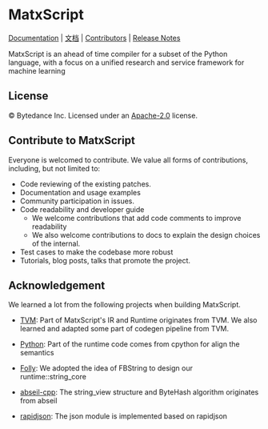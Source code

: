 MatxScript
===============================================================

[Documentation](https://bytedance.github.io/matxscript/) |
[文档](https://bytedance.github.io/matxscript/zh-CN/index.html) |
[Contributors](CONTRIBUTORS.md) |
[Release Notes](NEWS.md)


MatxScript is an ahead of time compiler for a subset of the Python language, with a focus on a unified research and service framework for machine learning

License
-------
© Bytedance Inc. Licensed under an [Apache-2.0](LICENSE) license.

Contribute to MatxScript
------------------------
Everyone is welcomed to contribute. We value all forms of contributions, including, but not limited to:

   - Code reviewing of the existing patches.
   - Documentation and usage examples
   - Community participation in issues.
   - Code readability and developer guide
      - We welcome contributions that add code comments to improve readability
      - We also welcome contributions to docs to explain the design choices of the internal.
   - Test cases to make the codebase more robust
   - Tutorials, blog posts, talks that promote the project.

Acknowledgement
---------------
We learned a lot from the following projects when building MatxScript.
- [TVM](https://github.com/apache/tvm): Part of MatxScript's IR and Runtime
  originates from TVM. We also learned and adapted some part of codegen pipeline from TVM.

- [Python](https://github.com/python/cpython/tree/3.8): Part of the runtime code comes from cpython for align the semantics

- [Folly](https://github.com/facebook/folly): We adopted the idea of FBString to design our runtime::string_core

- [abseil-cpp](https://github.com/abseil/abseil-cpp): The string_view structure and ByteHash algorithm originates from abseil

- [rapidjson](https://github.com/Tencent/rapidjson): The json module is implemented based on rapidjson
